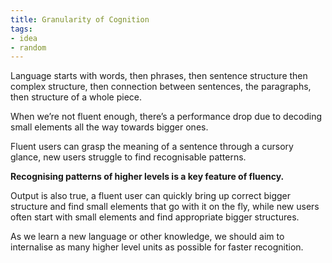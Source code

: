 ```yaml
---
title: Granularity of Cognition
tags: 
- idea
- random
---
```










Language starts with words, then phrases, then sentence structure then complex structure, then connection between sentences, the paragraphs, then structure of a whole piece.



When we’re not fluent enough, there’s a performance drop due to decoding small elements all the way towards bigger ones. 



Fluent users can grasp the meaning of a sentence through a cursory glance, new users struggle to find recognisable patterns. 



**Recognising patterns of higher levels is a key feature of fluency.** 



Output is also true, a fluent user can quickly bring up correct bigger structure and find small elements that go with it on the fly, while new users often start with small elements and find appropriate bigger structures.



As we learn a new language or other knowledge, we should aim to internalise as many higher level units as possible for faster recognition.





